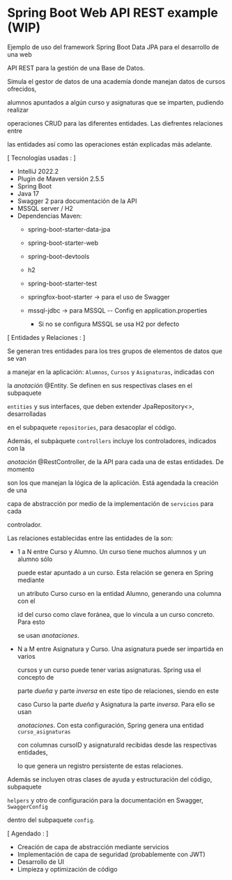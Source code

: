 # Spring Boot Web API REST example  (WIP)

Ejemplo de uso del framework Spring Boot Data JPA para el desarrollo de una web

API REST para la gestión de una Base de Datos.

Simula el gestor de datos de una academía donde manejan datos de cursos ofrecidos,

alumnos apuntados a algún curso y asignaturas que se imparten, pudiendo realizar

operaciones CRUD para las diferentes entidades. Las diefrentes relaciones entre

las entidades así como las operaciones están explicadas más adelante.

[ Tecnologías usadas : ]

- IntelliJ 2022.2
- Plugin de Maven versión 2.5.5
- Spring Boot 
- Java 17
- Swagger 2 para documentación de la API
- MSSQL server / H2
- Dependencias Maven:
  * spring-boot-starter-data-jpa
  * spring-boot-starter-web
  * spring-boot-devtools
  * h2
  * spring-boot-starter-test
  * springfox-boot-starter -> para el uso de Swagger
  * mssql-jdbc -> para MSSQL -- Config en application.properties 

     * Si no se configura MSSQL se usa H2 por defecto

[ Entidades y Relaciones : ]

Se generan tres entidades para los tres grupos de elementos de datos que se van

a manejar en la aplicación: `Alumnos`, `Cursos` y `Asignaturas`, indicadas con

la *anotación* @Entity. Se definen en sus respectivas clases en el subpaquete

`entities` y sus interfaces, que deben extender JpaRepository<>, desarrolladas

en el subpaquete `repositories`, para desacoplar el código.

Además, el subpàquete `controllers` incluye los controladores, indicados con la 

*anotación* @RestController, de la API para cada una de estas entidades. De momento

son los que manejan la lógica de la aplicación. Está agendada la creación de una

capa de abstracción por medio de la implementación de `servicios` para cada

controlador.

Las relaciones establecidas entre las entidades de la son:

- 1 a N entre Curso y Alumno. Un curso tiene muchos alumnos y un alumno sólo

    puede estar apuntado a un curso. Esta relación se genera en Spring mediante

    un atributo Curso curso en la entidad Alumno, generando una columna con el 

    id del curso como clave foránea, que lo vincula a un curso concreto. Para esto

    se usan *anotaciones*.
- N a M entre Asignatura y Curso. Una asignatura puede ser impartida en varios 
    
    cursos y un curso puede tener varias asignaturas. Spring usa el concepto de 

    parte *dueña* y parte *inversa* en este tipo de relaciones, siendo en este 

    caso Curso la parte *dueña* y Asignatura la parte *inversa*. Para ello se usan
    
    *anotaciones*. Con esta configuración, Spring genera una entidad `curso_asignaturas`

    con columnas cursoID y asignaturaId recibidas desde las respectivas entidades,

    lo que genera un registro persistente de estas relaciones.

Además se incluyen otras clases de ayuda y estructuración del código, subpaquete

`helpers` y otro de configuración para la documentación en Swagger, `SwaggerConfig`

dentro del subpaquete `config`.

[ Agendado : ]

- Creación de capa de abstracción mediante servicios
- Implementación de capa de seguridad (probablemente con JWT)
- Desarrollo de UI
- Limpieza y optimización de código

 
 
        
